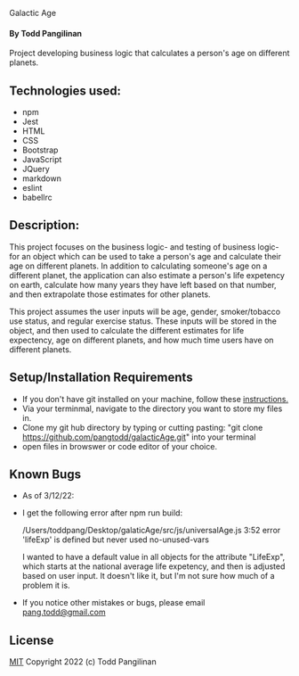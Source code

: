 Galactic Age

#### By Todd Pangilinan

Project developing business logic that calculates a person's age on different planets.

## Technologies used:

* npm
* Jest
* HTML
* CSS
* Bootstrap
* JavaScript
* JQuery
* markdown
* eslint
* babellrc

## Description:
This project focuses on the business logic- and testing of business logic- for an object which can be used to take a person's age and calculate their age on different planets. In addition to calculating someone's age on a different planet, the application can also estimate a person's life expetency on earth, calculate how many years they have left based on that number, and then extrapolate those estimates for other planets.

This project assumes the user inputs will be age, gender, smoker/tobacco use status, and regular exercise status. These inputs will be stored in the object, and then used to calculate the different estimates for life expectency, age on different planets, and how much time users have on different planets.


## Setup/Installation Requirements

* If you don't have git installed on your machine, follow these [instructions.](https://www.learnhowtoprogram.com/introduction-to-programming/getting-started-with-intro-to-programming/git-and-github)
* Via your terminmal, navigate to the directory you want to store my files in.
* Clone my git hub directory by typing or cutting pasting: "git clone https://github.com/pangtodd/galacticAge.git" into your terminal
* open files in browswer or code editor of your choice.

## Known Bugs

* As of 3/12/22:
*   I get the following error after npm run build:

    /Users/toddpang/Desktop/galaticAge/src/js/universalAge.js
  3:52  error  'lifeExp' is defined but never used  no-unused-vars

    I wanted to have a default value in all objects for the attribute "LifeExp", which starts at the national average life expetency, and then is adjusted based on user input. It doesn't like it, but I'm not sure how much of a problem it is.
* If you notice other mistakes or bugs, please email pang.todd@gmail.com

## License

[MIT](https://opensource.org/licenses/MIT)
Copyright 2022 (c) Todd Pangilinan 
